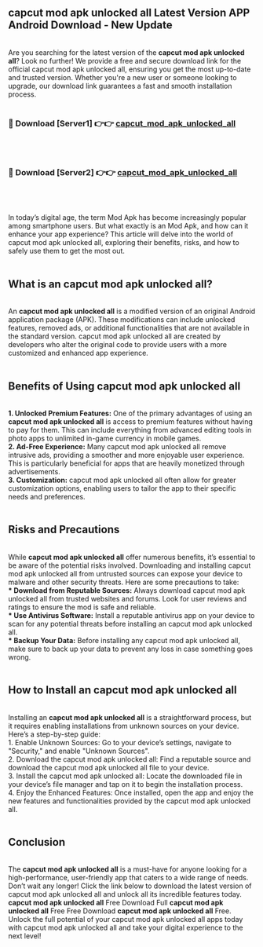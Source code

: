 ## capcut mod apk unlocked all Latest Version APP Android Download - New Update
<br>
Are you searching for the latest version of the <strong>capcut mod apk unlocked all</strong>? Look no further! We provide a free and secure download link for the official capcut mod apk unlocked all, ensuring you get the most up-to-date and trusted version. Whether you're a new user or someone looking to upgrade, our download link guarantees a fast and smooth installation process.
<br>
<br>
<h3>🔴 Download [Server1] 👉👉 <a href="https://modyolo.store/capcut+mod+apk+unlocked+all">capcut_mod_apk_unlocked_all</a></h3><br>
<br>
<h3>🔴 Download [Server2] 👉👉 <a href="https://modyolo.store/capcut+mod+apk+unlocked+all">capcut_mod_apk_unlocked_all</a></h3><br>
<br>
<br>
In today’s digital age, the term Mod Apk has become increasingly popular among smartphone users. But what exactly is an Mod Apk, and how can it enhance your app experience? This article will delve into the world of capcut mod apk unlocked all, exploring their benefits, risks, and how to safely use them to get the most out.
<br>
<br>
<h2>What is an capcut mod apk unlocked all?</h2>
<br>
An <strong>capcut mod apk unlocked all</strong> is a modified version of an original Android application package (APK). These modifications can include unlocked features, removed ads, or additional functionalities that are not available in the standard version. capcut mod apk unlocked all are created by developers who alter the original code to provide users with a more customized and enhanced app experience.
<br>
<br>
<h2>Benefits of Using capcut mod apk unlocked all</h2>
<br>
<strong> 1. Unlocked Premium Features:</strong> One of the primary advantages of using an <strong>capcut mod apk unlocked all</strong> is access to premium features without having to pay for them. This can include everything from advanced editing tools in photo apps to unlimited in-game currency in mobile games.
<br>
<strong> 2. Ad-Free Experience:</strong> Many capcut mod apk unlocked all remove intrusive ads, providing a smoother and more enjoyable user experience. This is particularly beneficial for apps that are heavily monetized through advertisements.
<br>
<strong> 3. Customization:</strong> capcut mod apk unlocked all often allow for greater customization options, enabling users to tailor the app to their specific needs and preferences.
<br>
<br>
<h2>Risks and Precautions</h2>
<br>
While <strong>capcut mod apk unlocked all</strong> offer numerous benefits, it’s essential to be aware of the potential risks involved. Downloading and installing capcut mod apk unlocked all from untrusted sources can expose your device to malware and other security threats. Here are some precautions to take:
<br>
<strong> * Download from Reputable Sources:</strong> Always download capcut mod apk unlocked all from trusted websites and forums. Look for user reviews and ratings to ensure the mod is safe and reliable.
<br>
<strong> * Use Antivirus Software:</strong> Install a reputable antivirus app on your device to scan for any potential threats before installing an capcut mod apk unlocked all.
<br>
<strong> * Backup Your Data:</strong> Before installing any capcut mod apk unlocked all, make sure to back up your data to prevent any loss in case something goes wrong.
<br>
<br>
<h2>How to Install an capcut mod apk unlocked all</h2>
<br>
Installing an <strong>capcut mod apk unlocked all</strong> is a straightforward process, but it requires enabling installations from unknown sources on your device. Here’s a step-by-step guide:
<br>
 1. Enable Unknown Sources: Go to your device’s settings, navigate to "Security," and enable "Unknown Sources".
<br>
 2. Download the capcut mod apk unlocked all: Find a reputable source and download the capcut mod apk unlocked all file to your device.
<br>
 3. Install the capcut mod apk unlocked all: Locate the downloaded file in your device’s file manager and tap on it to begin the installation process.
<br>
 4. Enjoy the Enhanced Features: Once installed, open the app and enjoy the new features and functionalities provided by the capcut mod apk unlocked all.
<br>
<br>
<h2><strong>Conclusion</strong></h2>
<br>
The <strong>capcut mod apk unlocked all</strong> is a must-have for anyone looking for a high-performance, user-friendly app that caters to a wide range of needs. Don’t wait any longer! Click the link below to download the latest version of capcut mod apk unlocked all and unlock all its incredible features today.
<br>
<strong>capcut mod apk unlocked all</strong> Free Download Full <strong>capcut mod apk unlocked all</strong> Free Free Download <strong>capcut mod apk unlocked all</strong> Free.
<br>
Unlock the full potential of your capcut mod apk unlocked all apps today with capcut mod apk unlocked all and take your digital experience to the next level!